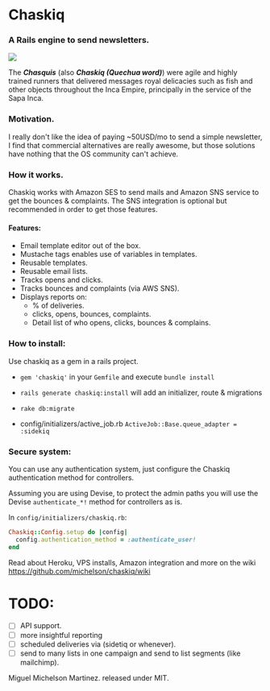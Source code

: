 # Chaskiq

### A Rails engine to send newsletters.

![](./chaskiq-admin.png)


<p>The <i><b>Chasquis</b></i> (also <i><b>Chaskiq (Quechua word)</b></i>) were agile and highly trained runners that delivered messages royal delicacies such as fish and other objects throughout the Inca Empire, principally in the service of the Sapa Inca.</p>

### Motivation.

I really don't like the idea of paying ~50USD/mo to send a simple newsletter, I find that commercial alternatives are really awesome, but those solutions have nothing that the OS community can't achieve.

### How it works.

Chaskiq works with Amazon SES to send mails and Amazon SNS service to get the bounces & complaints. The SNS integration is optional but recommended in order to get those features.

#### Features:

+ Email template editor out of the box.
+ Mustache tags enables use of variables in templates.
+ Reusable templates.
+ Reusable email lists.
+ Tracks opens and clicks.
+ Tracks bounces and complaints (via AWS SNS).
+ Displays reports on:
  + % of deliveries.
  + clicks, opens, bounces, complaints.
  + Detail list of who opens, clicks, bounces & complains.

### How to install:

Use chaskiq as a gem in a rails project.

+ `gem 'chaskiq'` in your `Gemfile` and execute `bundle install`
+ `rails generate chaskiq:install` will add an initializer, route & migrations
+ `rake db:migrate`

+ config/initializers/active_job.rb
  ```ActiveJob::Base.queue_adapter = :sidekiq```

### Secure system:

You can use any authentication system, just configure the Chaskiq authentication method for controllers.

Assuming you are using Devise, to protect the admin paths you will use the Devise `authenticate_*!` method for controllers as is.

In `config/initializers/chaskiq.rb`:

```ruby
Chaskiq::Config.setup do |config|
  config.authentication_method = :authenticate_user!
end
```

Read about Heroku, VPS installs, Amazon integration and more on the wiki https://github.com/michelson/chaskiq/wiki

# TODO:
- [ ] API support.
- [ ] more insightful reporting
- [ ] scheduled deliveries via (sidetiq or whenever).
- [ ] send to many lists in one campaign and send to list segments (like mailchimp).

Miguel Michelson Martinez. released under MIT.
